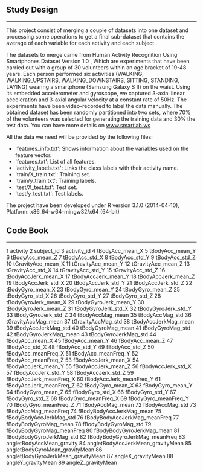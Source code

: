 ## Study Design
---------------
This project consist of merging a couple of datasets into one dataset and processing some operations 
to get a final sub-dataset that contains the average of each variable for each activity and each subject. 

The datasets to merge came from Human Activity Recognition Using Smartphones Dataset Version 1.0 ,
Which are experiments that have been carried out with a group of 30 volunteers within an age bracket of 19-48 years. 
Each person performed six activities (WALKING, WALKING_UPSTAIRS, WALKING_DOWNSTAIRS, SITTING, STANDING, LAYING) 
wearing a smartphone (Samsung Galaxy S II) on the waist. Using its embedded accelerometer and gyroscope, 
we captured 3-axial linear acceleration and 3-axial angular velocity at a constant rate of 50Hz. 
The experiments have been video-recorded to label the data manually. 
The obtained dataset has been randomly partitioned into two sets, where 70% of the volunteers was selected for 
generating the training data and 30% the test data. You can have more details on www.smartlab.ws

All the data we need will be provided by the following files: 

* 'features_info.txt': Shows information about the variables used on the feature vector.
* 'features.txt': List of all features.
* 'activity_labels.txt': Links the class labels with their activity name.
* 'train/X_train.txt': Training set.
* 'train/y_train.txt': Training labels.
* 'test/X_test.txt': Test set.
* 'test/y_test.txt': Test labels. 

The project have been developed under R version 3.1.0 (2014-04-10), Platform: x86_64-w64-mingw32/x64 (64-bit)

## Code Book
------------

1 activity
2 subject_id
3 activity_id
4 tBodyAcc_mean_X
5 tBodyAcc_mean_Y
6 tBodyAcc_mean_Z
7 tBodyAcc_std_X
8 tBodyAcc_std_Y
9 tBodyAcc_std_Z
10 tGravityAcc_mean_X
11 tGravityAcc_mean_Y
12 tGravityAcc_mean_Z
13 tGravityAcc_std_X
14 tGravityAcc_std_Y
15 tGravityAcc_std_Z
16 tBodyAccJerk_mean_X
17 tBodyAccJerk_mean_Y
18 tBodyAccJerk_mean_Z
19 tBodyAccJerk_std_X
20 tBodyAccJerk_std_Y
21 tBodyAccJerk_std_Z
22 tBodyGyro_mean_X
23 tBodyGyro_mean_Y
24 tBodyGyro_mean_Z
25 tBodyGyro_std_X
26 tBodyGyro_std_Y
27 tBodyGyro_std_Z
28 tBodyGyroJerk_mean_X
29 tBodyGyroJerk_mean_Y
30 tBodyGyroJerk_mean_Z
31 tBodyGyroJerk_std_X
32 tBodyGyroJerk_std_Y
33 tBodyGyroJerk_std_Z
34 tBodyAccMag_mean
35 tBodyAccMag_std
36 tGravityAccMag_mean
37 tGravityAccMag_std
38 tBodyAccJerkMag_mean
39 tBodyAccJerkMag_std
40 tBodyGyroMag_mean
41 tBodyGyroMag_std
42 tBodyGyroJerkMag_mean
43 tBodyGyroJerkMag_std
44 fBodyAcc_mean_X
45 fBodyAcc_mean_Y
46 fBodyAcc_mean_Z
47 fBodyAcc_std_X
48 fBodyAcc_std_Y
49 fBodyAcc_std_Z
50 fBodyAcc_meanFreq_X
51 fBodyAcc_meanFreq_Y
52 fBodyAcc_meanFreq_Z
53 fBodyAccJerk_mean_X
54 fBodyAccJerk_mean_Y
55 fBodyAccJerk_mean_Z
56 fBodyAccJerk_std_X
57 fBodyAccJerk_std_Y
58 fBodyAccJerk_std_Z
59 fBodyAccJerk_meanFreq_X
60 fBodyAccJerk_meanFreq_Y
61 fBodyAccJerk_meanFreq_Z
62 fBodyGyro_mean_X
63 fBodyGyro_mean_Y
64 fBodyGyro_mean_Z
65 fBodyGyro_std_X
66 fBodyGyro_std_Y
67 fBodyGyro_std_Z
68 fBodyGyro_meanFreq_X
69 fBodyGyro_meanFreq_Y
70 fBodyGyro_meanFreq_Z
71 fBodyAccMag_mean
72 fBodyAccMag_std
73 fBodyAccMag_meanFreq
74 fBodyBodyAccJerkMag_mean
75 fBodyBodyAccJerkMag_std
76 fBodyBodyAccJerkMag_meanFreq
77 fBodyBodyGyroMag_mean
78 fBodyBodyGyroMag_std
79 fBodyBodyGyroMag_meanFreq
80 fBodyBodyGyroJerkMag_mean
81 fBodyBodyGyroJerkMag_std
82 fBodyBodyGyroJerkMag_meanFreq
83 angletBodyAccMean_gravity
84 angletBodyAccJerkMean_gravityMean
85 angletBodyGyroMean_gravityMean
86 angletBodyGyroJerkMean_gravityMean
87 angleX_gravityMean
88 angleY_gravityMean
89 angleZ_gravityMean

